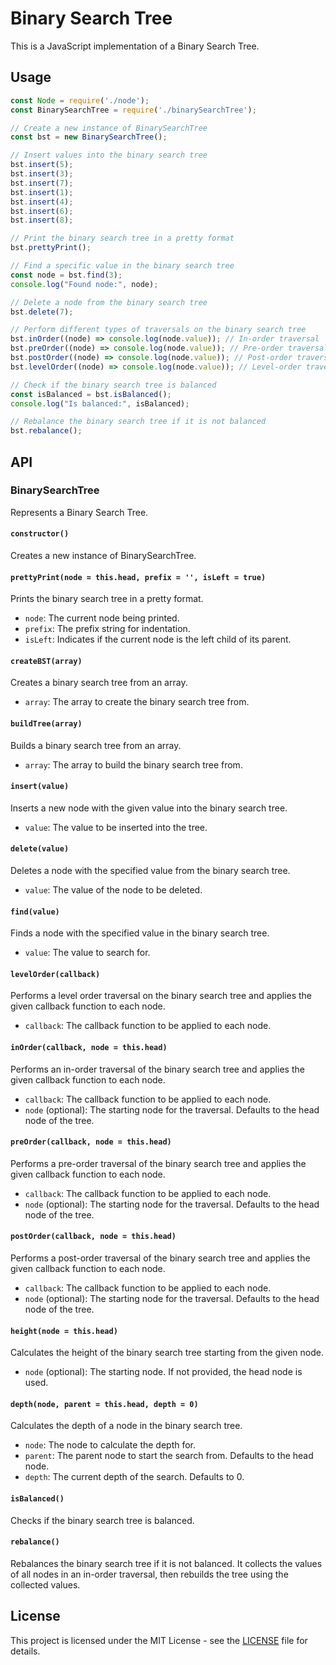 # Binary Search Tree

This is a JavaScript implementation of a Binary Search Tree.

## Usage

```javascript
const Node = require('./node');
const BinarySearchTree = require('./binarySearchTree');

// Create a new instance of BinarySearchTree
const bst = new BinarySearchTree();

// Insert values into the binary search tree
bst.insert(5);
bst.insert(3);
bst.insert(7);
bst.insert(1);
bst.insert(4);
bst.insert(6);
bst.insert(8);

// Print the binary search tree in a pretty format
bst.prettyPrint();

// Find a specific value in the binary search tree
const node = bst.find(3);
console.log("Found node:", node);

// Delete a node from the binary search tree
bst.delete(7);

// Perform different types of traversals on the binary search tree
bst.inOrder((node) => console.log(node.value)); // In-order traversal
bst.preOrder((node) => console.log(node.value)); // Pre-order traversal
bst.postOrder((node) => console.log(node.value)); // Post-order traversal
bst.levelOrder((node) => console.log(node.value)); // Level-order traversal

// Check if the binary search tree is balanced
const isBalanced = bst.isBalanced();
console.log("Is balanced:", isBalanced);

// Rebalance the binary search tree if it is not balanced
bst.rebalance();
```

## API

### BinarySearchTree

Represents a Binary Search Tree.

#### `constructor()`

Creates a new instance of BinarySearchTree.

#### `prettyPrint(node = this.head, prefix = '', isLeft = true)`

Prints the binary search tree in a pretty format.

- `node`: The current node being printed.
- `prefix`: The prefix string for indentation.
- `isLeft`: Indicates if the current node is the left child of its parent.

#### `createBST(array)`

Creates a binary search tree from an array.

- `array`: The array to create the binary search tree from.

#### `buildTree(array)`

Builds a binary search tree from an array.

- `array`: The array to build the binary search tree from.

#### `insert(value)`

Inserts a new node with the given value into the binary search tree.

- `value`: The value to be inserted into the tree.

#### `delete(value)`

Deletes a node with the specified value from the binary search tree.

- `value`: The value of the node to be deleted.

#### `find(value)`

Finds a node with the specified value in the binary search tree.

- `value`: The value to search for.

#### `levelOrder(callback)`

Performs a level order traversal on the binary search tree and applies the given callback function to each node.

- `callback`: The callback function to be applied to each node.

#### `inOrder(callback, node = this.head)`

Performs an in-order traversal of the binary search tree and applies the given callback function to each node.

- `callback`: The callback function to be applied to each node.
- `node` (optional): The starting node for the traversal. Defaults to the head node of the tree.

#### `preOrder(callback, node = this.head)`

Performs a pre-order traversal of the binary search tree and applies the given callback function to each node.

- `callback`: The callback function to be applied to each node.
- `node` (optional): The starting node for the traversal. Defaults to the head node of the tree.

#### `postOrder(callback, node = this.head)`

Performs a post-order traversal of the binary search tree and applies the given callback function to each node.

- `callback`: The callback function to be applied to each node.
- `node` (optional): The starting node for the traversal. Defaults to the head node of the tree.

#### `height(node = this.head)`

Calculates the height of the binary search tree starting from the given node.

- `node` (optional): The starting node. If not provided, the head node is used.

#### `depth(node, parent = this.head, depth = 0)`

Calculates the depth of a node in the binary search tree.

- `node`: The node to calculate the depth for.
- `parent`: The parent node to start the search from. Defaults to the head node.
- `depth`: The current depth of the search. Defaults to 0.

#### `isBalanced()`

Checks if the binary search tree is balanced.

#### `rebalance()`

Rebalances the binary search tree if it is not balanced. It collects the values of all nodes in an in-order traversal, then rebuilds the tree using the collected values.

## License

This project is licensed under the MIT License - see the [LICENSE](LICENSE) file for details.